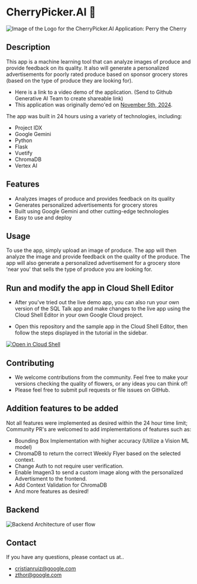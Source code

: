 # CherryPicker.AI 🍒

![Image of the Logo for the CherryPicker.AI Application: Perry the Cherry](https://media.licdn.com/dms/image/v2/D5622AQG9ymz2uaew4g/feedshare-shrink_800/feedshare-shrink_800/0/1730653525795?e=1735776000&v=beta&t=-ZTrGHhoqK1XDOTNJWcDrHHQMuVaOxaSWQIotsr7pBc)

## Description

This app is a machine learning tool that can analyze images of produce and provide feedback on its quality. It also will generate a personalized advertisements for poorly rated produce based on sponsor grocery stores (based on the type of produce they are looking for).

* Here is a link to a video demo of the application. (Send to Github Generative AI Team to create shareable link)
* This application was originally demo'ed on [November 5th, 2024](https://www.youtube.com/live/MJBqVVkRbNM?si=DdZK_Ry3cCj1p1-T).

The app was built in 24 hours using a variety of technologies, including:

* Project IDX
* Google Gemini
* Python
* Flask
* Vuetify
* ChromaDB
* Vertex AI


## Features

* Analyzes images of produce and provides feedback on its quality
* Generates personalized advertisements for grocery stores
* Built using Google Gemini and other cutting-edge technologies
* Easy to use and deploy


## Usage

To use the app, simply upload an image of produce. The app will then analyze the image and provide feedback on the quality of the produce. The app will also generate a personalized advertisement for a grocery store 'near you' that sells the type of produce you are looking for.

## Run and modify the app in Cloud Shell Editor

* After you've tried out the live demo app, you can also run your own version of the SQL Talk app and make changes to the live app using the Cloud Shell Editor in your own Google Cloud project.

* Open this repository and the sample app in the Cloud Shell Editor, then follow the steps displayed in the tutorial in the sidebar.

[![Open in Cloud Shell](https://gstatic.com/cloudssh/images/open-btn.svg)](https://shell.cloud.google.com/cloudshell/editor?cloudshell_git_repo=https%3A%2F%2Fgithub.com%2Fzthor5%2Fcherrypickerai.git&cloudshell_git_branch=main&cloudshell_tutorial=tutorial.md)

## Contributing

* We welcome contributions from the community. Feel free to make your versions checking the quality of flowers, or any ideas you can think of!
* Please feel free to submit pull requests or file issues on GitHub.

## Addition features to be added
Not all features were implemented as desired within the 24 hour time limit; Community PR's are welcomed to add implementations of features such as:

* Bounding Box Implementation with higher accuracy (Utilize a Vision ML model)
* ChromaDB to return the correct Weekly Flyer based on the selected context.
* Change Auth to not require user verification.
* Enable Imagen3 to send a custom image along with the personalized Advertisment to the frontend.
* Add Context Validation for ChromaDB
* And more features as desired!

## Backend

![Backend Architecture of user flow]()

## Contact

If you have any questions, please contact us at..
* cristianruiz@google.com
* zthor@google.com 
